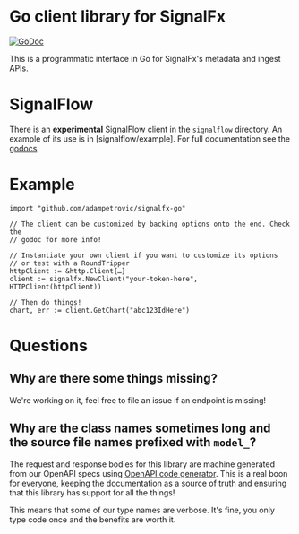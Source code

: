 # Go client library for SignalFx

[![GoDoc](https://godoc.org/github.com/adampetrovic/signalfx-go?status.svg)](https://godoc.org/github.com/adampetrovic/signalfx-go)

This is a programmatic interface in Go for SignalFx's metadata and ingest APIs.

# SignalFlow

There is an **experimental** SignalFlow client in the `signalflow` directory.  An
example of its use is in [signalflow/example].  For full documentation see the
[godocs](https://godoc.org/github.com/adampetrovic/signalfx-go/signalflow).

# Example

```
import "github.com/adampetrovic/signalfx-go"

// The client can be customized by backing options onto the end. Check the
// godoc for more info!

// Instantiate your own client if you want to customize its options
// or test with a RoundTripper
httpClient := &http.Client{…}
client := signalfx.NewClient("your-token-here", HTTPClient(httpClient))

// Then do things!
chart, err := client.GetChart("abc123IdHere")
```

# Questions

## Why are there some things missing?

We're working on it, feel free to file an issue if an endpoint is missing!

## Why are the class names sometimes long and the source file names prefixed with `model_`?

The request and response bodies for this library are machine generated from our OpenAPI specs using [OpenAPI code generator](https://github.com/OpenAPITools/openapi-generator). This is a real boon for everyone, keeping the documentation as a source of truth and ensuring that this library has support for all the things!

This means that some of our type names are verbose. It's fine, you only type code once and the benefits are worth it.
